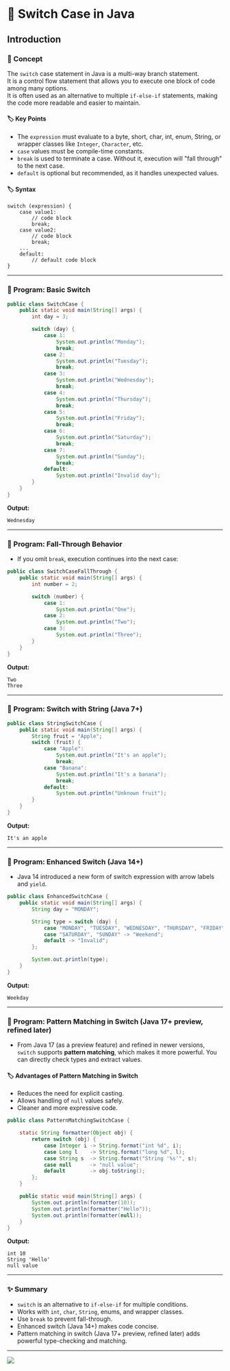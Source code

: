 # 🚀 Switch Case in Java

## Introduction

### 📘 Concept

The `switch` case statement in Java is a multi-way branch statement.  
It is a control flow statement that allows you to execute one block of code among many options.  
It is often used as an alternative to multiple `if-else-if` statements, making the code more readable and easier to maintain.

#### 🏷️ Key Points

- The `expression` must evaluate to a byte, short, char, int, enum, String, or wrapper classes like `Integer`, `Character`, etc.
- `case` values must be compile-time constants.
- `break` is used to terminate a case. Without it, execution will "fall through" to the next case.
- `default` is optional but recommended, as it handles unexpected values.

#### 🏷️ Syntax

```
switch (expression) {
    case value1:
        // code block
        break;
    case value2:
        // code block
        break;
    ...
    default:
        // default code block
}
```
---

### 📝 Program: Basic Switch

```java
public class SwitchCase {
    public static void main(String[] args) {
        int day = 3;

        switch (day) {
            case 1:
                System.out.println("Monday");
                break;
            case 2:
                System.out.println("Tuesday");
                break;
            case 3:
                System.out.println("Wednesday");
                break;
            case 4:
                System.out.println("Thursday");
                break;
            case 5:
                System.out.println("Friday");
                break;
            case 6:
                System.out.println("Saturday");
                break;
            case 7:
                System.out.println("Sunday");
                break;
            default:
                System.out.println("Invalid day");
        }
    }
}
```
**Output:**

```
Wednesday
```

---

### 📝 Program: Fall-Through Behavior

- If you omit `break`, execution continues into the next case:

```java
public class SwitchCaseFallThrough {
    public static void main(String[] args) {
        int number = 2;

        switch (number) {
            case 1:
                System.out.println("One");
            case 2:
                System.out.println("Two");
            case 3:
                System.out.println("Three");
        }
    }
}
```

**Output:**

```
Two
Three
```

---

### 📝 Program: Switch with String (Java 7+)

```java
public class StringSwitchCase {
    public static void main(String[] args) {
        String fruit = "Apple";
        switch (fruit) {
            case "Apple":
                System.out.println("It's an apple");
                break;
            case "Banana":
                System.out.println("It's a banana");
                break;
            default:
                System.out.println("Unknown fruit");
        }
    }
}
```

**Output:**

```
It's an apple
```

---

### 📝 Program: Enhanced Switch (Java 14+)

- Java 14 introduced a new form of switch expression with arrow labels and `yield`.

```java
public class EnhancedSwitchCase {
    public static void main(String[] args) {
        String day = "MONDAY";

        String type = switch (day) {
            case "MONDAY", "TUESDAY", "WEDNESDAY", "THURSDAY", "FRIDAY" -> "Weekday";
            case "SATURDAY", "SUNDAY" -> "Weekend";
            default -> "Invalid";
        };

        System.out.println(type);
    }
}
```

**Output:**

```
Weekday
```

---

### 📝 Program: Pattern Matching in Switch (Java 17+ preview, refined later)

- From Java 17 (as a preview feature) and refined in newer versions, `switch` supports **pattern matching**, which makes it more powerful. You can directly check types and extract values.

#### 🏷️ Advantages of Pattern Matching in Switch

* Reduces the need for explicit casting.
* Allows handling of `null` values safely.
* Cleaner and more expressive code.

```java
public class PatternMatchingSwitchCase {

    static String formatter(Object obj) {
        return switch (obj) {
            case Integer i -> String.format("int %d", i);
            case Long l    -> String.format("long %d", l);
            case String s  -> String.format("String '%s'", s);
            case null      -> "null value";
            default        -> obj.toString();
        };
    }

    public static void main(String[] args) {
        System.out.println(formatter(10));
        System.out.println(formatter("Hello"));
        System.out.println(formatter(null));
    }
}
```

**Output:**

```
int 10
String 'Hello'
null value
```

---

### ✨ Summary

* `switch` is an alternative to `if-else-if` for multiple conditions.
* Works with `int`, `char`, `String`, enums, and wrapper classes.
* Use `break` to prevent fall-through.
* Enhanced switch (Java 14+) makes code concise.
* Pattern matching in switch (Java 17+ preview, refined later) adds powerful type-checking and matching.

---

[![](https://img.shields.io/badge/Go_Back-🔙-d6cadd?style=for-the-badge&labelColor=d6cadd)](../../../../../../TABLE_CONTENT_README.md)

